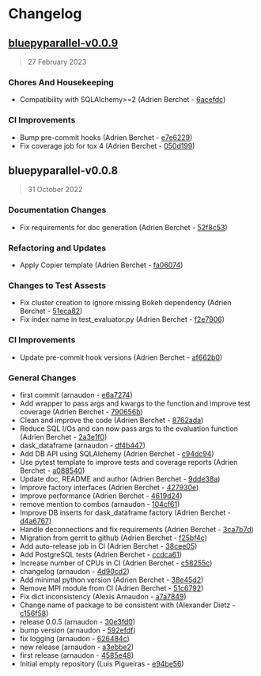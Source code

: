 # Changelog

## [bluepyparallel-v0.0.9](https://bbpgitlab.epfl.ch/neuromath/bluepyparallel/compare/bluepyparallel-v0.0.8...bluepyparallel-v0.0.9)

> 27 February 2023

### Chores And Housekeeping

- Compatibility with SQLAlchemy&gt;=2 (Adrien Berchet - [6acefdc](https://bbpgitlab.epfl.ch/neuromath/bluepyparallel/commit/6acefdcaa56f55a1a39d9c926031093f19263249))

### CI Improvements

- Bump pre-commit hooks (Adrien Berchet - [e7e6229](https://bbpgitlab.epfl.ch/neuromath/bluepyparallel/commit/e7e62292c36d43c9677747c0de3938e36eb55e9a))
- Fix coverage job for tox 4 (Adrien Berchet - [050d199](https://bbpgitlab.epfl.ch/neuromath/bluepyparallel/commit/050d199ca548760b48dfef003fc6514588930c58))

## bluepyparallel-v0.0.8

> 31 October 2022

### Documentation Changes

- Fix requirements for doc generation (Adrien Berchet - [52f8c53](https://bbpgitlab.epfl.ch/neuromath/bluepyparallel/commit/52f8c534e2779d874a04539135cd3fcb2ee7626f))

### Refactoring and Updates

- Apply Copier template (Adrien Berchet - [fa06074](https://bbpgitlab.epfl.ch/neuromath/bluepyparallel/commit/fa06074e8de5dc80545b7db8d03ea3aa726020c8))

### Changes to Test Assests

- Fix cluster creation to ignore missing Bokeh dependency (Adrien Berchet - [51eca82](https://bbpgitlab.epfl.ch/neuromath/bluepyparallel/commit/51eca823bce5952cc138c05d976250d426831a46))
- Fix index name in test_evaluator.py (Adrien Berchet - [f2e7906](https://bbpgitlab.epfl.ch/neuromath/bluepyparallel/commit/f2e7906c04e6d2bcf1ef758ed52cc387c34fa3e9))

### CI Improvements

- Update pre-commit hook versions (Adrien Berchet - [af662b0](https://bbpgitlab.epfl.ch/neuromath/bluepyparallel/commit/af662b0fb787e99971d6ccf65f813b41dc9ff21d))

### General Changes

- first commit (arnaudon - [e6a7274](https://bbpgitlab.epfl.ch/neuromath/bluepyparallel/commit/e6a727467a50fd3c52c3d65a37f6da8287ca7467))
- Add wrapper to pass args and kwargs to the function and improve test coverage (Adrien Berchet - [790656b](https://bbpgitlab.epfl.ch/neuromath/bluepyparallel/commit/790656bac98dcdcaee2697e2f96a767798b4d89b))
- Clean and improve the code (Adrien Berchet - [8762ada](https://bbpgitlab.epfl.ch/neuromath/bluepyparallel/commit/8762ada3597dcdb662a119af87fc5106adba8b4d))
- Reduce SQL I/Os and can now pass args to the evaluation function (Adrien Berchet - [2a3e1f0](https://bbpgitlab.epfl.ch/neuromath/bluepyparallel/commit/2a3e1f0367b93229710114835e505e3cf881f377))
- dask_dataframe (arnaudon - [df4b447](https://bbpgitlab.epfl.ch/neuromath/bluepyparallel/commit/df4b4474ee1c91f5af24cdb9cf6db7f4169a0c7a))
- Add DB API using SQLAlchemy (Adrien Berchet - [c94dc94](https://bbpgitlab.epfl.ch/neuromath/bluepyparallel/commit/c94dc94d16cc8cbc53e058930a9720e834b90836))
- Use pytest template to improve tests and coverage reports (Adrien Berchet - [a088540](https://bbpgitlab.epfl.ch/neuromath/bluepyparallel/commit/a088540c8a48ae2aaff77f630e1e66829a150497))
- Update doc, README and author (Adrien Berchet - [9dde38a](https://bbpgitlab.epfl.ch/neuromath/bluepyparallel/commit/9dde38ab56ef77144ef938ece21b338cc1284511))
- Improve factory interfaces (Adrien Berchet - [427930e](https://bbpgitlab.epfl.ch/neuromath/bluepyparallel/commit/427930ea0a6150a15ad87afccdcabc98d4573405))
- Improve performance (Adrien Berchet - [4619d24](https://bbpgitlab.epfl.ch/neuromath/bluepyparallel/commit/4619d24abc49ee5e628cd5e9dab4ca9d8361ba12))
- remove mention to combos (arnaudon - [104cf61](https://bbpgitlab.epfl.ch/neuromath/bluepyparallel/commit/104cf61b10ced94bea0194f7fab3049cae1d7049))
- Improve DB inserts for dask_dataframe factory (Adrien Berchet - [d4a6767](https://bbpgitlab.epfl.ch/neuromath/bluepyparallel/commit/d4a6767a1efe2e5fd6f371b05fa2b6fcf6ed308d))
- Handle deconnections and fix requirements (Adrien Berchet - [3ca7b7d](https://bbpgitlab.epfl.ch/neuromath/bluepyparallel/commit/3ca7b7db75d04aa06c62242dcd353c17dc3968f4))
- Migration from gerrit to github (Adrien Berchet - [f25bf4c](https://bbpgitlab.epfl.ch/neuromath/bluepyparallel/commit/f25bf4c0e9530a67b1e8f8b0dd9c9453534112f3))
- Add auto-release job in CI (Adrien Berchet - [38cee05](https://bbpgitlab.epfl.ch/neuromath/bluepyparallel/commit/38cee05378d30683cfbb0ca12722f742ca96d85e))
- Add PostgreSQL tests (Adrien Berchet - [ccdca61](https://bbpgitlab.epfl.ch/neuromath/bluepyparallel/commit/ccdca6143ee082210bd377110469e7cf41871b1c))
- Increase number of CPUs in CI (Adrien Berchet - [c58255c](https://bbpgitlab.epfl.ch/neuromath/bluepyparallel/commit/c58255c13266911b9e11df4aad633f230dd75cda))
- changelog (arnaudon - [4d90cd2](https://bbpgitlab.epfl.ch/neuromath/bluepyparallel/commit/4d90cd239fe8e26a5f66862e23f609c50f89da6c))
- Add minimal python version (Adrien Berchet - [38e45d2](https://bbpgitlab.epfl.ch/neuromath/bluepyparallel/commit/38e45d2960db0d7bdb3696b27e397fd6bb0f3069))
- Remove MPI module from CI (Adrien Berchet - [51c6792](https://bbpgitlab.epfl.ch/neuromath/bluepyparallel/commit/51c6792106e9cd8a36994c6462fc91d6ba1a8a00))
- Fix dict inconsistency (Alexis Arnaudon - [a7a7849](https://bbpgitlab.epfl.ch/neuromath/bluepyparallel/commit/a7a7849c8cec4915b2860a6db352aa25d38f505a))
- Change name of package to be consistent with (Alexander Dietz - [c156f58](https://bbpgitlab.epfl.ch/neuromath/bluepyparallel/commit/c156f5803edddc56c3ff7cc11b40b2354a5c150a))
- release 0.0.5 (arnaudon - [30e3fd0](https://bbpgitlab.epfl.ch/neuromath/bluepyparallel/commit/30e3fd07d8d7ec8f56e680109de37e30614449d0))
- bump version (arnaudon - [592efdf](https://bbpgitlab.epfl.ch/neuromath/bluepyparallel/commit/592efdf583fb1bbe71bd6036a0e08990a3b86e9d))
- fix logging (arnaudon - [626484c](https://bbpgitlab.epfl.ch/neuromath/bluepyparallel/commit/626484cc4e7909586f8b3498095a6bc856488bcf))
- new release (arnaudon - [a3ebbe2](https://bbpgitlab.epfl.ch/neuromath/bluepyparallel/commit/a3ebbe269ca365388ba03d2e591273b93702d1fc))
- first release (arnaudon - [4585e48](https://bbpgitlab.epfl.ch/neuromath/bluepyparallel/commit/4585e48703c1dd1dd5c3520d968b1afa83e88231))
- Initial empty repository (Luis Pigueiras - [e94be56](https://bbpgitlab.epfl.ch/neuromath/bluepyparallel/commit/e94be563ef61330fc1c452b1506dff5b8bcab90a))
